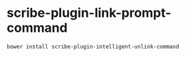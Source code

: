 # scribe-plugin-link-prompt-command

```
bower install scribe-plugin-intelligent-unlink-command
```
